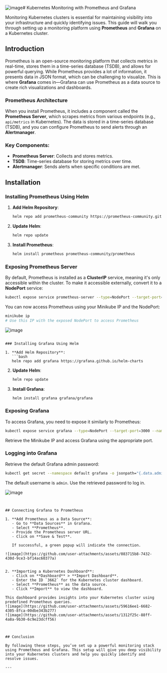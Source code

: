 ![image](https://github.com/user-attachments/assets/a1bbefaa-698a-43a7-b74b-1a6694d110f2)# Kubernetes Monitoring with Prometheus and Grafana

Monitoring Kubernetes clusters is essential for maintaining visibility into your infrastructure and quickly identifying issues. This guide will walk you through setting up a monitoring platform using **Prometheus** and **Grafana** on a Kubernetes cluster.

## Introduction

Prometheus is an open-source monitoring platform that collects metrics in real-time, stores them in a time-series database (TSDB), and allows for powerful querying. While Prometheus provides a lot of information, it presents data in JSON format, which can be challenging to visualize. This is where **Grafana** comes in—Grafana can use Prometheus as a data source to create rich visualizations and dashboards.

### Prometheus Architecture

When you install Prometheus, it includes a component called the **Prometheus Server**, which scrapes metrics from various endpoints (e.g., `api/metrics` in Kubernetes). The data is stored in a time-series database (TSDB), and you can configure Prometheus to send alerts through an **Alertmanager**.

### Key Components:
- **Prometheus Server**: Collects and stores metrics.
- **TSDB**: Time-series database for storing metrics over time.
- **Alertmanager**: Sends alerts when specific conditions are met.

## Installation

### Installing Prometheus Using Helm

1. **Add Helm Repository**:
   ```bash
   helm repo add prometheus-community https://prometheus-community.github.io/helm-charts
   ```

2. **Update Helm**:
   ```bash
   helm repo update
   ```

3. **Install Prometheus**:
   ```bash
   helm install prometheus prometheus-community/prometheus
   ```

### Exposing Prometheus Server

By default, Prometheus is installed as a **ClusterIP** service, meaning it's only accessible within the cluster. To make it accessible externally, convert it to a **NodePort** service:

```bash
kubectl expose service prometheus-server --type=NodePort --target-port=9090 --name=prometheus-server-ext
```

You can now access Prometheus using your Minikube IP and the NodePort:

```bash
minikube ip
# Use this IP with the exposed NodePort to access Prometheus
```
![image](https://github.com/user-attachments/assets/ce6b4f53-4de6-4503-89fe-d42c17f89a7b)

```

### Installing Grafana Using Helm

1. **Add Helm Repository**:
   ```bash
   helm repo add grafana https://grafana.github.io/helm-charts
   ```

2. **Update Helm**:
   ```bash
   helm repo update
   ```

3. **Install Grafana**:
   ```bash
   helm install grafana grafana/grafana
   ```

### Exposing Grafana

To access Grafana, you need to expose it similarly to Prometheus:

```bash
kubectl expose service grafana --type=NodePort --target-port=3000 --name=grafana-ext
```

Retrieve the Minikube IP and access Grafana using the appropriate port.

### Logging into Grafana

Retrieve the default Grafana admin password:

```bash
kubectl get secret --namespace default grafana -o jsonpath="{.data.admin-password}" | base64 --decode ; echo
```

The default username is `admin`. Use the retrieved password to log in.

![image](https://github.com/user-attachments/assets/568194ed-b538-42ee-a669-474e1e4af923)

```


## Connecting Grafana to Prometheus

1. **Add Prometheus as a Data Source**:
   - Go to **Data Sources** in Grafana.
   - Select **Prometheus**.
   - Provide the Prometheus server URL.
   - Click on **Save & Test**.

   If successful, a green popup will indicate the connection.

![image](https://github.com/user-attachments/assets/083715b8-7432-430d-9ce3-bf14ac60377a)


2. **Importing a Kubernetes Dashboard**:
   - Click on **Dashboard** > **Import Dashboard**.
   - Enter the ID `3662` for the Kubernetes cluster dashboard.
   - Select **Prometheus** as the data source.
   - Click **Import** to view the dashboard.

This dashboard provides insights into your Kubernetes cluster using predefined Prometheus queries.
![image](https://github.com/user-attachments/assets/59616ee1-6682-4305-8fca-00dbe343b277)
![image](https://github.com/user-attachments/assets/1312f25c-88ff-4a8a-9b30-6c9e23dcff56)



## Conclusion

By following these steps, you’ve set up a powerful monitoring stack using Prometheus and Grafana. This setup will give you deep visibility into your Kubernetes clusters and help you quickly identify and resolve issues.

--- 
